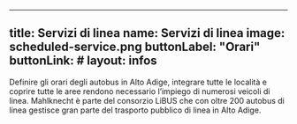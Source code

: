 
---
title: Servizi di linea
name: Servizi di linea
image: scheduled-service.png
buttonLabel: "Orari"
buttonLink: #
layout: infos
---

Definire gli orari degli autobus in Alto Adige, integrare tutte le località e coprire tutte le aree rendono necessario l’impiego di numerosi veicoli di linea. Mahlknecht è parte del consorzio LiBUS che con oltre 200 autobus di linea gestisce gran parte del trasporto pubblico di linea in Alto Adige. 